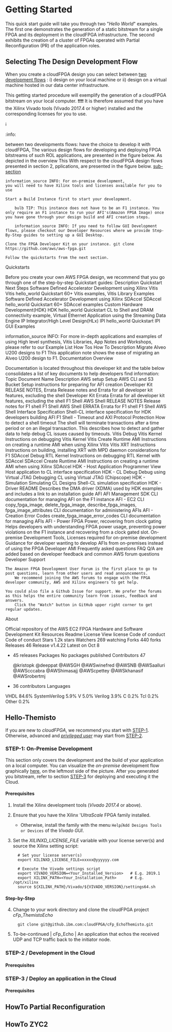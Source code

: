 # Getting Started

This quick start guide will take you through two "*Hello World*" examples. The first one 
demonstrates the generation of a static bitstream for a single FPGA and its deployment in 
the cloudFPGA infrastructure. The second exhibits the creation of a cluster of FPGAs operated 
with Partial Reconfiguration (PR) of the application roles.  

 


## Selecting The Design Development Flow
When you create a cloudFPGA design you can select between 
[two development flows](https://cloudfpga.github.io/Doc/pages/OVERVIEW/overview.html#cloudfpga-development-flow)
: i) design on your local machine or ii) design on a virtual machine hosted in our data center 
infrastructure.

This getting started procedure will exemplify the generation of a cloudFPGA bitstream on your 
local computer.
❗❗❗:heavy_exclamation_mark: It is therefore assumed that you have the Xilinx Vivado tools (Vivado 
2017.4 or higher) installed and the corresponding licenses for you to use. 
  
ℹ️ 

:info:

between two developments flows: have the choice to develop it with cloudFPGA, The various design flows for developing and deploying FPGA bitstreams of such ROL applications, are presented in the figure below.
As depicted in the overview 
This 
With respect to the cloudFPGA design flows presented in section 2, 
pplications, are presented in the figure below.
[sub-section](./child.md#sub-section)




    information_source INFO: For on-premise development, 
    you will need to have Xilinx tools and licenses available for you to use

    Start a Build Instance first to start your development.

        bulb TIP: This instance does not have to be an F1 instance. You only require an F1 instance to run your AFI's(Amazon FPGA Image) once you have gone through your design build and AFI creation steps.

        information_source INFO: If you need to follow GUI Development flows, please checkout our Developer Resources where we provide Step-By-Step guides to setting up a GUI Desktop.

    Clone the FPGA Developer Kit on your instance. git clone https://github.com/aws/aws-fpga.git

    Follow the quickstarts from the next section.

Quickstarts

Before you create your own AWS FPGA design, we recommend that you go through one of the 
step-by-step Quickstart guides:
Description 	Quickstart 	Next Steps
Software Defined Accelerator Development using Xilinx Vitis 	Vitis hello_world Quickstart 	60+ Vitis examples, Vitis Library Examples
Software Defined Accelerator Development using Xilinx SDAccel 	SDAccel hello_world Quickstart 	60+ SDAccel examples
Custom Hardware Development(HDK) 	HDK hello_world Quickstart 	CL to Shell and DRAM connectivity example, Virtual Ethernet Application using the Streaming Data Engine
IP Integrator/High Level Design(HLx) 	IPI hello_world Quickstart 	IPI GUI Examples

information_source INFO: For more in-depth applications and examples of using High level synthesis, Vitis Libraries, App Notes and Workshops, please refer to our Example List
How Tos
How To 	Description
Migrate Alveo U200 designs to F1 	This application note shows the ease of migrating an Alveo U200 design to F1.
Documentation Overview

Documentation is located throughout this developer kit and the table below consolidates a list of key documents to help developers find information:
Topic 	Document Name 	Description
AWS setup 	Setup AWS CLI and S3 Bucket 	Setup instructions for preparing for AFI creation
Developer Kit 	RELEASE NOTES, Errata 	Release notes and Errata for all developer kit features, excluding the shell
Developer Kit 	Errata 	Errata for all developer kit features, excluding the shell
F1 Shell 	AWS Shell RELEASE NOTES 	Release notes for F1 shell
F1 Shell 	AWS Shell ERRATA 	Errata for F1 shell
F1 Shell 	AWS Shell Interface Specification 	Shell-CL interface specification for HDK developers building AFI
F1 Shell - Timeout and AXI Protocol Protection 	How to detect a shell timeout 	The shell will terminate transactions after a time period or on an illegal transaction. This describes how to detect and gather data to help debug CL issues caused by timeouts.
Vitis 	Debug Vitis Kernel 	Instructions on debugging Vitis Kernel
Vitis 	Create Runtime AMI 	Instructions on creating a runtime AMI when using Xilinx Vitis
Vitis 	XRT Instructions 	Instructions on building, installing XRT with MPD daemon considerations for F1
SDAccel 	Debug RTL Kernel 	Instructions on debugging RTL Kernel with SDAccel
SDAccel 	Create Runtime AMI 	Instructions on creating a runtime AMI when using Xilinx SDAccel
HDK - Host Application 	Programmer View 	Host application to CL interface specification
HDK - CL Debug 	Debug using Virtual JTAG 	Debugging CL using Virtual JTAG (Chipscope)
HDK - Simulation 	Simulating CL Designs 	Shell-CL simulation specification
HDK - Driver 	README 	Describes the DMA driver (XDMA) used by HDK examples and includes a link to an installation guide
AFI 	AFI Management SDK 	CLI documentation for managing AFI on the F1 instance
AFI - EC2 CLI 	copy_fpga_image, delete_fpga_image, describe_fpga_images, fpga_image_attributes 	CLI documentation for administering AFIs
AFI - Creation Error Codes 	create_fpga_image_error_codes 	CLI documentation for managing AFIs
AFI - Power 	FPGA Power, recovering from clock gating 	Helps developers with understanding FPGA power usage, preventing power violations on the F1 instance and recovering from a clock gated slot.
On-premise Development 	Tools, Licenses required for on-premise development 	Guidance for developer wanting to develop AFIs from on-premises instead of using the FPGA Developer AMI
Frequently asked questions 	FAQ 	Q/A are added based on developer feedback and common AWS forum questions
Developer Support

    The Amazon FPGA Development User Forum is the first place to go to post questions, learn from other users and read announcements.
        We recommend joining the AWS forums to engage with the FPGA developer community, AWS and Xilinx engineers to get help.

    You could also file a Github Issue for support. We prefer the forums as this helps the entire community learn from issues, feedback and answers.
        Click the "Watch" button in GitHub upper right corner to get regular updates.

About

Official repository of the AWS EC2 FPGA Hardware and Software Development Kit
Resources
Readme
License
View license
Code of conduct
Code of conduct
Stars
1.2k stars
Watchers
269 watching
Forks
440 forks
Releases 46
Release v1.4.22 Latest
on Oct 8
+ 45 releases
Packages
No packages published
Contributors 47

    @kristopk
    @deeppat
    @AWSGH
    @AWSwinefred
    @AWSNB
    @AWSaalluri
    @AWScccabra
    @AWShimasajj
    @AWScpettey
    @AWSkhanasif
    @AWSrobertmj

+ 36 contributors
Languages

VHDL 84.6%
SystemVerilog 5.9%
V 5.0%
Verilog 3.9%
C 0.2%
Tcl 0.2%
Other 0.2%





## Hello-Themisto



























If you are new to _cloudFPGA_, we recommend you start with [STEP-1](#step-1-on-premise-development). 
Otherwise, advanced and [*privileged user*](../INTRODUCTION/introduction.md#user-privilege-layers) 
may start from [STEP-2](#step-2--development-in-the-cloud).

### STEP-1: On-Premise Development

This section only covers the development and the build of your application on a local computer. 
You can visualize the _on-premise_ development flow graphically [here](../INTRODUCTION/imgs/dev-flow.png), 
on the leftmost side of the picture. After you generated you bitstream, refer to section [STEP-3](#step-3--deploy-an-application-in-the-cloud) 
for deploying and executing it the Cloud. 

#### Prerequisites

1) Install the Xilinx development tools (*Vivado 2017.4* or above).

2) Ensure that you have the Xilinx '_UltraScale_ FPGA family installed. 
    * Otherwise, install the family with the menu `Help`/`Add Designs Tools or Devices` of the 
       _Vivado GUI_. 

3) Set the _XILINXD_LICENSE_FILE_ variable with your license server(s) and source the Xilinx 
   setting script:

    ```
      # Set your license server(s) 
      export XILINXD_LICENSE_FILE=xxxxx@yyyyyy.com            

      # Execute the Vivado settings script
      export VIVADO_VERSION=<Your_Installed_Version>   # E.g. 2019.1
      export XILINX_PATH=<Your_Installation_Path>      # E.g. /opt/xilinx
      source ${XILINX_PATH}/Vivado/${VIVADO_VERSION}/settings64.sh
    ```

#### Step-by-Step
4) Change to your work directory and clone the cloudFPGA project _cFp_ThemistoEcho_      
    ```
      git clone git@github.ibm.com:cloudFPGA/cFp_EchoThemisto.git
    ```     

5) To-be-continued
| cFp_Echo           | An application that echos the received UDP and TCP traffic back to the initiator node.   

   
    


### STEP-2 / Development in the Cloud  

####  Prerequisites 



### STEP-3 / Deploy an application in the Cloud 

####  Prerequisites 


## HowTo Partial Reconfiguration


## HowTo ZYC2

